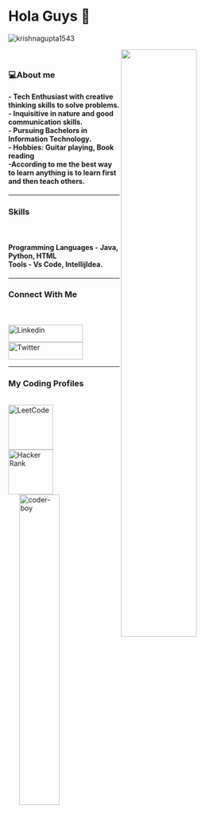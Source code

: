 
<h1>Hola Guys 👋</h1>
<p align="left"> <img src="https://komarev.com/ghpvc/?username=krishnagupta1543" alt="krishnagupta1543" /> </p>
<img src="https://github-readme-stats.vercel.app/api?username=krishnagupta1543&show_icons=true&theme=tokyonight" align='right' width="55%">
                              
</br>
<h3><b>💻About me</b></h3>
<h4>
- Tech Enthusiast with creative thinking  skills to solve problems.</br>
- Inquisitive in nature and good communication skills.</br>
- Pursuing  Bachelors in Information Technology.</br>
- Hobbies: Guitar playing, Book reading</br>
-According to me the best way to learn anything is to learn first and then teach others.</br>
</h4>
<hr>
<p>
<h3>Skills</h3>
</br>
<h4>Programming Languages - Java, Python, HTML</br>Tools - Vs Code, IntellijIdea.</h4>
</p>
<hr>
<h3> Connect With Me </h3>
</br>
<!DOCTYPE html>
<html>
   <head>
   </head>
   <body>
      <br>
      <a href= "https://www.linkedin.com/in/krishna-gupta-b4327920a/" target = "_blank">
         <img alt="Linkedin" src="https://img.shields.io/badge/linkedin-%230077B5.svg?&style=for-the-badge&logo=linkedin&logoColor=white"
         width=150" height="35">
      </a>
   </body>
</html>


<!DOCTYPE html>
<html>
   <head>
   </head>
   <body>
      <br>
      <a href="https://twitter.com/Krishna40746542">
         <img alt="Twitter" src="https://img.shields.io/badge/twitter-%231DA1F2.svg?&style=for-the-badge&logo=twitter&logoColor=white"
         width=150" height="35">
        </br>
      </a>
   </body>
</html>
<hr>
<h3> My Coding Profiles </h3>
<!DOCTYPE html>
<html>
   <head>
   </head>
   <body>
      <br>
      <a href="https://leetcode.com/kg18960/">
         <img alt="LeetCode" src="https://upload.wikimedia.org/wikipedia/commons/1/19/LeetCode_logo_black.png"
         width=90" height="90">
      </a>
   </body>
</html>

<!DOCTYPE html>
<html>
   <head>
   </head>
   <body>
      <br>
      <a href="https://www.hackerrank.com/kg18960">
         <img alt="Hacker Rank" src="https://3.bp.blogspot.com/-k0B7v3UzmI4/WjAb0cPFiPI/AAAAAAAAGcU/NTaIBhxB6wAYZv3K2PQkq1sp5DhSbLYlQCLcBGAs/s1600/HackerRank1.png"
         width=90" height="90">
      </a>
   </body>
</html>
 <img src= "‪programming.gif" alt="coder-boy" width="40%" height="40%" align="right">

